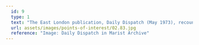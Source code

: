 ```yaml
---
  id: 9
  type: 1
  text: "The East London publication, Daily Dispatch (May 1973), recounts the tale of a Marist medal awarded in 1895 to Roydon O’Grady, school athletics champion, highlighting both the sentimental and monetary value of such pieces."
  url: assets/images/points-of-interest/02.83.jpg
  reference: "Image: Daily Dispatch in Marist Archive"
---
```

